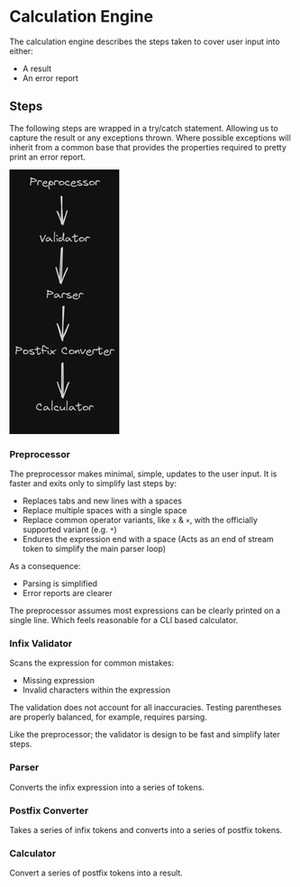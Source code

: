 # Calculation Engine

The calculation engine describes the steps taken to cover user input into either:

- A result
- An error report

## Steps

The following steps are wrapped in a try/catch statement.  Allowing us to capture the result or any
exceptions thrown.  Where possible exceptions will inherit from a common base that provides the properties
required to pretty print an error report.

![overview diagram](./.media/calculation-engine.png)

### Preprocessor

The preprocessor makes minimal, simple, updates to the user input.  It is faster and exits only to 
simplify last steps by:

- Replaces tabs and new lines with a spaces 
- Replace multiple spaces with a single space
- Replace common operator variants, like `x` & `×`, with the officially supported variant (e.g. `*`) 
- Endures the expression end with a space
  (Acts as an end of stream token to simplify the main parser loop)

As a consequence:

- Parsing is simplified
- Error reports are clearer

The preprocessor assumes most expressions can be clearly printed on a single line.  Which feels 
reasonable for a CLI based calculator.  

### Infix Validator

Scans the expression for common mistakes:

- Missing expression 
- Invalid characters within the expression

The validation does not account for all inaccuracies.  Testing parentheses are properly balanced, for 
example, requires parsing.

Like the preprocessor; the validator is design to be fast and simplify later steps.

### Parser

Converts the infix expression into a series of tokens.

### Postfix Converter

Takes a series of infix tokens and converts into a series of postfix tokens.

### Calculator

Convert a series of postfix tokens into a result.
